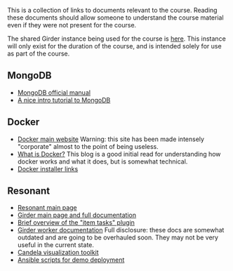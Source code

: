This is a collection of links to documents relevant to the course. Reading these documents should allow
someone to understand the course material even if they were not present for the course.

The shared Girder instance being used for the course is [here](http://34.229.214.79/). This instance will only exist for the duration
of the course, and is intended solely for use as part of the course.

## MongoDB

* [MongoDB official manual](https://docs.mongodb.com/manual/)
* [A nice intro tutorial to MongoDB](https://www.tutorialspoint.com/mongodb/index.htm)

## Docker

* [Docker main website](https://www.docker.com/) Warning: this site has been made intensely "corporate" almost to the point of being useless.
* [What is Docker?](https://devopscube.com/what-is-docker/) This blog is a good initial read for understanding how docker works and what it does, but is somewhat technical.
* [Docker installer links](https://store.docker.com/search?type=edition&offering=community)

## Resonant

* [Resonant main page](http://resonant.kitware.com/)
* [Girder main page and full documentation](http://girder.readthedocs.io/en/latest/)
* [Brief overview of the "item tasks" plugin](http://girder.readthedocs.io/en/latest/plugins.html#item-tasks)
* [Girder worker documentation](http://girder-worker.readthedocs.io/en/latest/) Full disclosure: these docs are somewhat outdated and are going to be overhauled soon. They may not be very useful in the current state.
* [Candela visualization toolkit](http://candela.readthedocs.io/en/latest/)
* [Ansible scripts for demo deployment](https://github.com/girder/girder/tree/master/plugins/item_tasks/devops)
